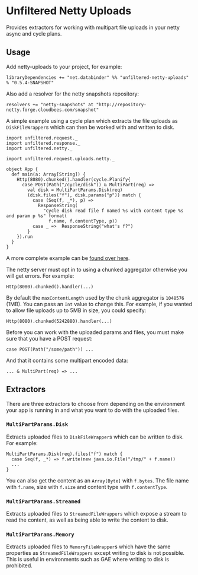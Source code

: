 # Unfiltered Netty Uploads

Provides extractors for working with multipart file uploads in your netty async and cycle plans.

## Usage

Add netty-uploads to your project, for example:

    libraryDependencies += "net.databinder" %% "unfiltered-netty-uploads" % "0.5.4-SNAPSHOT"

Also add a resolver for the netty snapshots repository:

    resolvers += "netty-snapshots" at "http://repository-netty.forge.cloudbees.com/snapshot"

A simple example using a cycle plan which extracts the file uploads as `DiskFileWrapper`s which can then be worked with and written to disk.

    import unfiltered.request._
    import unfiltered.response._
    import unfiltered.netty._

    import unfiltered.request.uploads.netty._

    object App {
      def main(a: Array[String]) {
        Http(8080).chunked().handler(cycle.Planify{
          case POST(Path("/cycle/disk")) & MultiPart(req) =>
            val disk = MultiPartParams.Disk(req)
            (disk.files("f"), disk.params("p")) match {
              case (Seq(f, _*), p) =>
                ResponseString(
                  "cycle disk read file f named %s with content type %s and param p %s" format(
                    f.name, f.contentType, p))
              case _ =>  ResponseString("what's f?")
            }
        }).run
      }
    }

A more complete example can be [found over here](https://gist.github.com/1695399).

The netty server must opt in to using a chunked aggregator otherwise you will get errors. For example:

    Http(8080).chunked().handler(...)

By default the `maxContentLength` used by the chunk aggregator is `1048576` (1MB). You can pass an `Int` value to change this. For example, if you wanted to allow file uploads up to 5MB in size, you could specify:

    Http(8080).chunked(5242880).handler(...)

Before you can work with the uploaded params and files, you must make sure that you have a POST request:

    case POST(Path("/some/path")) ...

And that it contains some multipart encoded data:

    ... & MultiPart(req) => ...

## Extractors

There are three extractors to choose from depending on the environment your app is running in and what you want to do with the uploaded files.

### `MultiPartParams.Disk`

Extracts uploaded files to `DiskFileWrapper`s which can be written to disk. For example:

    MultiPartParams.Disk(req).files("f") match {
      case Seq(f, _*) => f.write(new java.io.File("/tmp/" + f.name))
      ... 
    }

You can also get the content as an `Array[Byte]` with `f.bytes`. The file name with `f.name`, size with `f.size` and content type with `f.contentType`.

### `MultiPartParams.Streamed`

Extracts uploaded files to `StreamedFileWrappers` which expose a stream to read the content, as well as being able to write the content to disk.

### `MultiPartParams.Memory`

Extracts uploaded files to `MemoryFileWrapper`s which have the same properties as `StreamedFileWrappers` except writing to disk is not possible. This is useful in environments such as GAE where writing to disk is prohibited.




